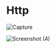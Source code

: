 # Http


![Capture](https://github.com/user-attachments/assets/6a3aa6f7-917c-4706-9f2e-14cbca568af9)

![Screenshot (4)](https://github.com/user-attachments/assets/ceb9715b-592a-4e78-ad8e-4ac6e0791f39)
